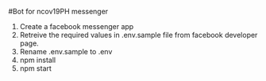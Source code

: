 #Bot for ncov19PH messenger

1. Create a facebook messenger app
2. Retreive the required values in .env.sample file from facebook developer page.
3. Rename .env.sample to .env
4. npm install
5. npm start
